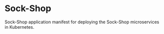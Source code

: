 # Sock-Shop
Sock-Shop application manifest for deploying the Sock-Shop microservices in Kubernetes.
